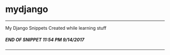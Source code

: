 # mydjango
---
My Django Snippets Created while learning stuff

##### END OF SNIPPET 11:54 PM 9/14/2017

---

